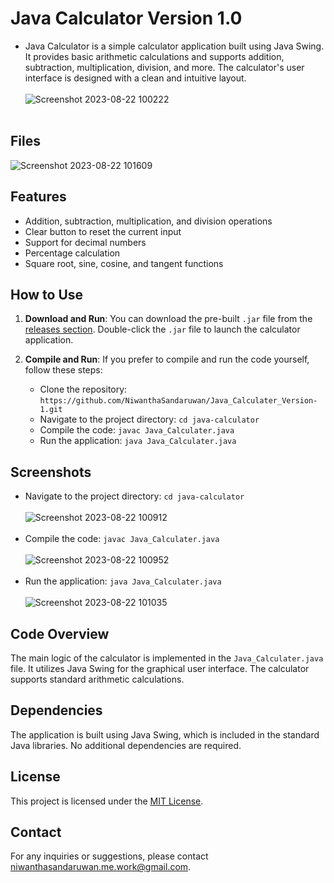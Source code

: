 # Java Calculator Version 1.0
* Java Calculator is a simple calculator application built using Java Swing. It provides basic arithmetic calculations and supports addition, subtraction, multiplication, division, and more. The calculator's user interface is designed with a clean and intuitive layout.
<br></br>
![Screenshot 2023-08-22 100222](https://github.com/NiwanthaSandaruwan/Java_Calculater_Version-1/assets/142104353/678f7ecf-9fce-44c7-8ee3-3c4d0f6cb973)
<br></br>
## Files

![Screenshot 2023-08-22 101609](https://github.com/NiwanthaSandaruwan/Java_Calculater_Version-1/assets/142104353/e9878fc9-c685-4c65-b42d-6335d43b259c)


## Features

- Addition, subtraction, multiplication, and division operations
- Clear button to reset the current input
- Support for decimal numbers
- Percentage calculation
- Square root, sine, cosine, and tangent functions

## How to Use

1. **Download and Run**: You can download the pre-built `.jar` file from the [releases section](https://github.com/yourusername/java-calculator/releases). Double-click the `.jar` file to launch the calculator application.

2. **Compile and Run**: If you prefer to compile and run the code yourself, follow these steps:

   - Clone the repository: `https://github.com/NiwanthaSandaruwan/Java_Calculater_Version-1.git`
   - Navigate to the project directory: `cd java-calculator`
   - Compile the code: `javac Java_Calculater.java`
   - Run the application: `java Java_Calculater.java`

## Screenshots
- Navigate to the project directory: `cd java-calculator`
<br></br>
![Screenshot 2023-08-22 100912](https://github.com/NiwanthaSandaruwan/Java_Calculater_Version-1/assets/142104353/e1bb85a9-5f5e-44a0-92f3-c262ea781698)
<br></br>
 - Compile the code: `javac Java_Calculater.java`
<br></br>
![Screenshot 2023-08-22 100952](https://github.com/NiwanthaSandaruwan/Java_Calculater_Version-1/assets/142104353/6b1f036e-94ed-4d3d-84ec-e88b37460cad)
<br></br>
- Run the application: `java Java_Calculater.java`
<br></br>
![Screenshot 2023-08-22 101035](https://github.com/NiwanthaSandaruwan/Java_Calculater_Version-1/assets/142104353/f91709c7-c5fb-4636-a8a2-1ee1f55c94a8)


## Code Overview

The main logic of the calculator is implemented in the `Java_Calculater.java` file. It utilizes Java Swing for the graphical user interface. The calculator supports  standard arithmetic calculations.

## Dependencies

The application is built using Java Swing, which is included in the standard Java libraries. No additional dependencies are required.

## License

This project is licensed under the [MIT License](LICENSE).

## Contact

For any inquiries or suggestions, please contact [niwanthasandaruwan.me.work@gmail.com](mailto:your@email.com).

